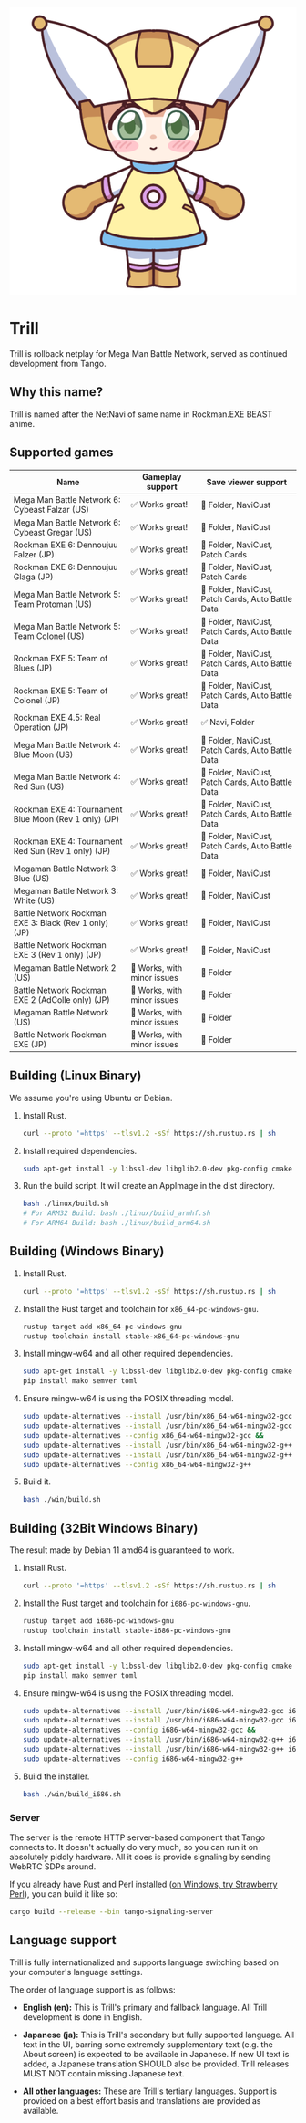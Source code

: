 ![Trill_Logo](https://github.com/HikariCalyx/trill/blob/main/tango/src/emblem.png?raw=true)

# Trill

Trill is rollback netplay for Mega Man Battle Network, served as continued development from Tango.

## Why this name?

Trill is named after the NetNavi of same name in Rockman.EXE BEAST anime.

## Supported games

| Name                                                  | Gameplay support            | Save viewer support                                |
| ----------------------------------------------------- | --------------------------- | -------------------------------------------------- |
| Mega Man Battle Network 6: Cybeast Falzar (US)        | ✅ Works great!             | 🤷 Folder, NaviCust                                |
| Mega Man Battle Network 6: Cybeast Gregar (US)        | ✅ Works great!             | 🤷 Folder, NaviCust                                |
| Rockman EXE 6: Dennoujuu Falzer (JP)                  | ✅ Works great!             | 🤷 Folder, NaviCust, Patch Cards                   |
| Rockman EXE 6: Dennoujuu Glaga (JP)                   | ✅ Works great!             | 🤷 Folder, NaviCust, Patch Cards                   |
| Mega Man Battle Network 5: Team Protoman (US)         | ✅ Works great!             | 🤷 Folder, NaviCust, Patch Cards, Auto Battle Data |
| Mega Man Battle Network 5: Team Colonel (US)          | ✅ Works great!             | 🤷 Folder, NaviCust, Patch Cards, Auto Battle Data |
| Rockman EXE 5: Team of Blues (JP)                     | ✅ Works great!             | 🤷 Folder, NaviCust, Patch Cards, Auto Battle Data |
| Rockman EXE 5: Team of Colonel (JP)                   | ✅ Works great!             | 🤷 Folder, NaviCust, Patch Cards, Auto Battle Data |
| Rockman EXE 4.5: Real Operation (JP)                  | ✅ Works great!             | ✅ Navi, Folder                                    |
| Mega Man Battle Network 4: Blue Moon (US)             | ✅ Works great!             | 🤷 Folder, NaviCust, Patch Cards, Auto Battle Data |
| Mega Man Battle Network 4: Red Sun (US)               | ✅ Works great!             | 🤷 Folder, NaviCust, Patch Cards, Auto Battle Data |
| Rockman EXE 4: Tournament Blue Moon (Rev 1 only) (JP) | ✅ Works great!             | 🤷 Folder, NaviCust, Patch Cards, Auto Battle Data |
| Rockman EXE 4: Tournament Red Sun (Rev 1 only) (JP)   | ✅ Works great!             | 🤷 Folder, NaviCust, Patch Cards, Auto Battle Data |
| Megaman Battle Network 3: Blue (US)                   | ✅ Works great!             | 🤷 Folder, NaviCust                                |
| Megaman Battle Network 3: White (US)                  | ✅ Works great!             | 🤷 Folder, NaviCust                                |
| Battle Network Rockman EXE 3: Black (Rev 1 only) (JP) | ✅ Works great!             | 🤷 Folder, NaviCust                                |
| Battle Network Rockman EXE 3 (Rev 1 only) (JP)        | ✅ Works great!             | 🤷 Folder, NaviCust                                |
| Megaman Battle Network 2 (US)                         | 🤷 Works, with minor issues | 🤷 Folder                                          |
| Battle Network Rockman EXE 2 (AdColle only) (JP)      | 🤷 Works, with minor issues | 🤷 Folder                                          |
| Megaman Battle Network (US)                           | 🤷 Works, with minor issues | 🤷 Folder                                          |
| Battle Network Rockman EXE (JP)                       | 🤷 Works, with minor issues | 🤷 Folder                                          |

## Building (Linux Binary)

We assume you're using Ubuntu or Debian.

1.  Install Rust.

    ```sh
    curl --proto '=https' --tlsv1.2 -sSf https://sh.rustup.rs | sh
    ```

1.  Install required dependencies.

    ```sh
    sudo apt-get install -y libssl-dev libglib2.0-dev pkg-config cmake build-essential libclang-dev libgtk-3-dev librust-alsa-sys-dev libasound2-dev curl wget git libfuse2
    ```

1.  Run the build script. It will create an AppImage in the dist directory.

    ```sh
    bash ./linux/build.sh
    # For ARM32 Build: bash ./linux/build_armhf.sh
    # For ARM64 Build: bash ./linux/build_arm64.sh
    ```

## Building (Windows Binary)

1.  Install Rust.

    ```sh
    curl --proto '=https' --tlsv1.2 -sSf https://sh.rustup.rs | sh
    ```

1.  Install the Rust target and toolchain for `x86_64-pc-windows-gnu`.

    ```sh
    rustup target add x86_64-pc-windows-gnu
    rustup toolchain install stable-x86_64-pc-windows-gnu
    ```

1.  Install mingw-w64 and all other required dependencies.

    ```sh
    sudo apt-get install -y libssl-dev libglib2.0-dev pkg-config cmake build-essential libclang-dev libgtk-3-dev librust-alsa-sys-dev libasound2-dev curl wget git mingw-w64 clang nsis python3-pip python3-dev p7zip-full imagemagick libarchive-tools
    pip install mako semver toml
    ```

1.  Ensure mingw-w64 is using the POSIX threading model.

    ```sh
    sudo update-alternatives --install /usr/bin/x86_64-w64-mingw32-gcc x86_64-w64-mingw32-gcc /usr/bin/x86_64-w64-mingw32-gcc-win32 60 &&
    sudo update-alternatives --install /usr/bin/x86_64-w64-mingw32-gcc x86_64-w64-mingw32-gcc /usr/bin/x86_64-w64-mingw32-gcc-posix 90 &&
    sudo update-alternatives --config x86_64-w64-mingw32-gcc &&
    sudo update-alternatives --install /usr/bin/x86_64-w64-mingw32-g++ x86_64-w64-mingw32-g++ /usr/bin/x86_64-w64-mingw32-g++-win32 60 &&
    sudo update-alternatives --install /usr/bin/x86_64-w64-mingw32-g++ x86_64-w64-mingw32-g++ /usr/bin/x86_64-w64-mingw32-g++-posix 90 &&
    sudo update-alternatives --config x86_64-w64-mingw32-g++
    ```

1.  Build it.

    ```sh
    bash ./win/build.sh
    ```

## Building (32Bit Windows Binary)

The result made by Debian 11 amd64 is guaranteed to work.

1.  Install Rust.

    ```sh
    curl --proto '=https' --tlsv1.2 -sSf https://sh.rustup.rs | sh
    ```

1.  Install the Rust target and toolchain for `i686-pc-windows-gnu`.

    ```sh
    rustup target add i686-pc-windows-gnu
    rustup toolchain install stable-i686-pc-windows-gnu
    ```

1.  Install mingw-w64 and all other required dependencies.

    ```sh
    sudo apt-get install -y libssl-dev libglib2.0-dev pkg-config cmake build-essential libclang-dev libgtk-3-dev librust-alsa-sys-dev libasound2-dev curl wget git mingw-w64 clang nsis python3-pip python3-dev p7zip-full imagemagick libarchive-tools
    pip install mako semver toml
    ```

1.  Ensure mingw-w64 is using the POSIX threading model.

    ```sh
    sudo update-alternatives --install /usr/bin/i686-w64-mingw32-gcc i686-w64-mingw32-gcc /usr/bin/i686-w64-mingw32-gcc-win32 60 &&
    sudo update-alternatives --install /usr/bin/i686-w64-mingw32-gcc i686-w64-mingw32-gcc /usr/bin/i686-w64-mingw32-gcc-posix 90 &&
    sudo update-alternatives --config i686-w64-mingw32-gcc &&
    sudo update-alternatives --install /usr/bin/i686-w64-mingw32-g++ i686-w64-mingw32-g++ /usr/bin/i686-w64-mingw32-g++-win32 60 &&
    sudo update-alternatives --install /usr/bin/i686-w64-mingw32-g++ i686-w64-mingw32-g++ /usr/bin/i686-w64-mingw32-g++-posix 90 &&
    sudo update-alternatives --config i686-w64-mingw32-g++
    ```

1.  Build the installer.

    ```sh
    bash ./win/build_i686.sh
    ```


### Server

The server is the remote HTTP server-based component that Tango connects to. It doesn't actually do very much, so you can run it on absolutely piddly hardware. All it does is provide signaling by sending WebRTC SDPs around.

If you already have Rust and Perl installed ([on Windows, try Strawberry Perl](https://strawberryperl.com/)), you can build it like so:

```sh
cargo build --release --bin tango-signaling-server
```

## Language support

Trill is fully internationalized and supports language switching based on your computer's language settings.

The order of language support is as follows:

- **English (en):** This is Trill's primary and fallback language. All Trill development is done in English.

- **Japanese (ja):** This is Trill's secondary but fully supported language. All text in the UI, barring some extremely supplementary text (e.g. the About screen) is expected to be available in Japanese. If new UI text is added, a Japanese translation SHOULD also be provided. Trill releases MUST NOT contain missing Japanese text.

- **All other languages:** These are Trill's tertiary languages. Support is provided on a best effort basis and translations are provided as available.
